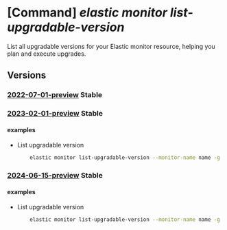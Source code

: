 # [Command] _elastic monitor list-upgradable-version_

List all upgradable versions for your Elastic monitor resource, helping you plan and execute upgrades.

## Versions

### [2022-07-01-preview](/Resources/mgmt-plane/L3N1YnNjcmlwdGlvbnMve30vcmVzb3VyY2Vncm91cHMve30vcHJvdmlkZXJzL21pY3Jvc29mdC5lbGFzdGljL21vbml0b3JzL3t9L2xpc3R1cGdyYWRhYmxldmVyc2lvbnM=/2022-07-01-preview.xml) **Stable**

<!-- mgmt-plane /subscriptions/{}/resourcegroups/{}/providers/microsoft.elastic/monitors/{}/listupgradableversions 2022-07-01-preview -->

### [2023-02-01-preview](/Resources/mgmt-plane/L3N1YnNjcmlwdGlvbnMve30vcmVzb3VyY2Vncm91cHMve30vcHJvdmlkZXJzL21pY3Jvc29mdC5lbGFzdGljL21vbml0b3JzL3t9L2xpc3R1cGdyYWRhYmxldmVyc2lvbnM=/2023-02-01-preview.xml) **Stable**

<!-- mgmt-plane /subscriptions/{}/resourcegroups/{}/providers/microsoft.elastic/monitors/{}/listupgradableversions 2023-02-01-preview -->

#### examples

- List upgradable version
    ```bash
        elastic monitor list-upgradable-version --monitor-name name -g rg
    ```

### [2024-06-15-preview](/Resources/mgmt-plane/L3N1YnNjcmlwdGlvbnMve30vcmVzb3VyY2Vncm91cHMve30vcHJvdmlkZXJzL21pY3Jvc29mdC5lbGFzdGljL21vbml0b3JzL3t9L2xpc3R1cGdyYWRhYmxldmVyc2lvbnM=/2024-06-15-preview.xml) **Stable**

<!-- mgmt-plane /subscriptions/{}/resourcegroups/{}/providers/microsoft.elastic/monitors/{}/listupgradableversions 2024-06-15-preview -->

#### examples

- List upgradable version
    ```bash
        elastic monitor list-upgradable-version --monitor-name name -g rg
    ```
